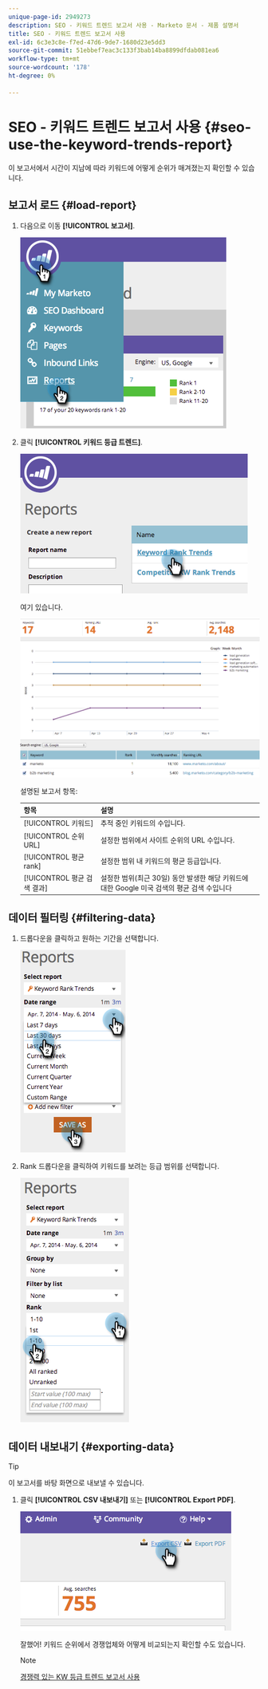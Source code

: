 ```yaml
---
unique-page-id: 2949273
description: SEO - 키워드 트렌드 보고서 사용 - Marketo 문서 - 제품 설명서
title: SEO - 키워드 트렌드 보고서 사용
exl-id: 6c3e3c8e-f7ed-47d6-9de7-1680d23e5dd3
source-git-commit: 51ebbef7eac3c133f3bab14ba8899dfdab081ea6
workflow-type: tm+mt
source-wordcount: '178'
ht-degree: 0%

---
```


# SEO - 키워드 트렌드 보고서 사용 {#seo-use-the-keyword-trends-report}

이 보고서에서 시간이 지남에 따라 키워드에 어떻게 순위가 매겨졌는지 확인할 수 있습니다.

## 보고서 로드 {#load-report}

1. 다음으로 이동 **[!UICONTROL 보고서]**.

   ![](assets/image2014-9-18-14-3a12-3a18.png)

1. 클릭 **[!UICONTROL 키워드 등급 트렌드]**.

   ![](assets/image2014-9-18-14-3a13-3a14.png)

   여기 있습니다.

   ![](assets/image2014-9-18-14-3a13-3a22.png)

   설명된 보고서 항목:

   | 항목 | 설명 |
   |---|---|
   | [!UICONTROL 키워드] | 추적 중인 키워드의 수입니다. |
   | [!UICONTROL 순위 URL] | 설정한 범위에서 사이트 순위의 URL 수입니다. |
   | [!UICONTROL 평균 rank] | 설정한 범위 내 키워드의 평균 등급입니다. |
   | [!UICONTROL 평균 검색 결과] | 설정한 범위(최근 30일) 동안 발생한 해당 키워드에 대한 Google 미국 검색의 평균 검색 수입니다 |

## 데이터 필터링 {#filtering-data}

1. 드롭다운을 클릭하고 원하는 기간을 선택합니다.

   ![](assets/image2014-9-18-14-3a13-3a40.png)

1. Rank 드롭다운을 클릭하여 키워드를 보려는 등급 범위를 선택합니다.

   ![](assets/image2014-9-18-14-3a13-3a57.png)

## 데이터 내보내기 {#exporting-data}

>[!TIP]
>
>이 보고서를 바탕 화면으로 내보낼 수 있습니다.

1. 클릭 **[!UICONTROL CSV 내보내기]** 또는 **[!UICONTROL Export PDF]**.

   ![](assets/image2014-9-18-14-3a14-3a46.png)

   잘했어! 키워드 순위에서 경쟁업체와 어떻게 비교되는지 확인할 수도 있습니다.

   >[!NOTE]
   >
   >[경쟁력 있는 KW 등급 트렌드 보고서 사용](/help/marketo/product-docs/additional-apps/seo/reports/seo-use-the-competitor-kw-trends-report.md)
